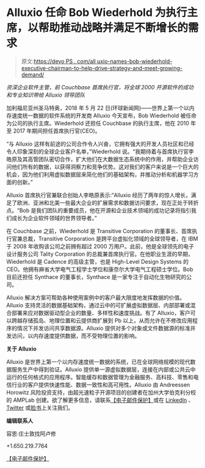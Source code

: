 # Alluxio 任命 Bob Wiederhold 为执行主席，以帮助推动战略并满足不断增长的需求

> 原文:[https://devo PS . com/all uxio-names-bob-wiederhold-executive-chairman-to-help-drive-strategy-and-meet-growing-demand/](https://devops.com/alluxio-names-bob-wiederhold-executive-chairman-to-help-drive-strategy-and-meet-growing-demand/)

*资深企业软件主管，前 Couchbase 首席执行官，将全球 2000 开源软件的成功和专业知识带给 Alluxio 领导团队*

加利福尼亚州圣马特奥，2018 年 5 月 22 日(环球新闻网)——世界上第一个以内存速度统一数据的软件系统的开发商 Alluxio 今天宣布，Bob Wiederhold 被任命为公司的执行主席。Wiederhold 还担任 Couchbase 的执行主席，他在 2010 年至 2017 年期间担任首席执行官(CEO)。

“与 Alluxio 这样有前途的公司合作令人兴奋，它拥有强大的开发人员社区和已经令人印象深刻的全球企业客户名单，”Wiederhold 说。“我期待着与首席执行官李皓原及其高管团队密切合作，扩大他们在大数据生态系统中的作用，并帮助企业访问他们所有的数据，以获得洞察力和竞争优势。这对我们的客户来说是一个巨大的机会，因为他们利用虚拟数据层来简化他们的基础架构，并推动分析和机器学习方面的创新。”

Alluxio 首席执行官兼联合创始人李皓原表示:“Alluxio 经历了两年的惊人增长，满足了欧洲、亚洲和北美一些最大企业的扩展需求和数据访问要求，现在正处于转折点。“Bob 是我们团队的重要成员，他在开源和企业技术领域的成功记录将指引我们成长为企业软件领域的世界领导者。”

在 Couchbase 之前，Wiederhold 是 Transitive Corporation 的董事长、首席执行官兼总裁，Transitive Corporation 是跨平台虚拟化领域的全球领导者，在 IBM 于 2008 年收购该公司之前拥有超过 2000 万用户。此前，他是全球领先的电子设计服务公司 Tality Corporation 的总裁兼首席执行官。在他职业生涯的早期，Wiederhold 是 Cadence 的高级主管，也是 High-Level Design Systems 的 CEO。他拥有麻省大学电气工程学士学位和康奈尔大学电气工程硕士学位。Bob 目前还担任 Synthace 的董事长，Synthace 是一家专注于自动化生物研究的公司。

Alluxio 解决方案可帮助各种使用案例中的客户最大限度地发挥数据的价值。Alluxio 支持灵活的数据基础架构，通过云中的可扩展虚拟数据层、内部部署或混合部署来应对数据驱动型企业的数量、多样性和速度挑战。有了 Alluxio，客户可以跨越存储孤岛、地理位置和云提供商扩展到 Pb 以上，从而允许在不修改应用程序的情况下并发访问共享数据源。Alluxio 提供对多个对象或文件数据源的标准并发访问，以内存速度提供数据，而不受物理位置的影响。

**关于 Alluxio**

Alluxio 是世界上第一个以内存速度统一数据的系统，已在全球网络规模的现代数据服务生产中得到验证。Alluxio 提供单一源虚拟数据层，连接在内部或公共云中运行的任何格式的应用程序。智能缓存和数据管理为金融服务、高科技、零售和电信行业的客户提供快速性能、数据一致性和高可用性。Alluxio 由 Andreessen Horowitz 风险投资支持，由超光速粒子开源项目的创建者在加州大学伯克利分校的 AMPLab 创建。欲了解更多信息，请联系[【电子邮件保护】](/cdn-cgi/l/email-protection)或在 [LinkedIn](https://www.globenewswire.com/Tracker?data=w1v194Z3l9ir3SgPtjBKxnzfWhOQtY8yVkBbQSpv92nmxAH7uTizePwSIp0e88py5nS65uoGBT-AntLk2lQJGAh606uEVQ0UldwmiIwX_buaPr9uUg4_YxlmTgaoV6y2r7Pe7kNVMhoREjhv7ADRVOZCV210LSy_J2uaF1WOY1gnVtRXVMk18ihdkGOAM4MDYuuOqTPDXR15lBIFKercy_HyvLeZ8PFcgXL94aw0WSeNZsmv22izevup4gnstYgN) 、 [Twitter](https://www.globenewswire.com/Tracker?data=96LzHehvBtrEuK3gydXpzkrYHCiRkvmjrNwdjBCX6DCsX6xVWuT_2oiWfrHUL-FYsr2R4Lmpz-OmSL1VE-l8BviH0NkXHP4NlyqLrcSQPDep4rt2YPxLXfRZXn-JjYVzWThHAPyhSgGM0cz7yr6EXOhFlt_H1erd8aQVFm3oULn1EuVm6WV9gf3_hReUxw5cCLk1p4fqRdtQo0gMrlr74g==) 或[脸书](https://www.globenewswire.com/Tracker?data=YH3pUOjplcAHL05O_oSq4xRy7GGuKU66zsSO3CdE2-8uVRnc-AaqhpqeaS5Tmg_SpiwrLjxUqd5bPPKtsP6UPnWsqkuUUi8xE2NrSJ_1ZqAFkoeVQp3BfezUlQt5b2xTupSqt2St7Hx9tnLePs3SCp_B8MbmRW0L5zYU6T54-8CwWehF32CiesTfLthEQW9zULStWjyPIMocIoyqxukoxRxKznlt6UpvCyLZSVCqIik=)上关注我们。

**编辑联系人**

容恩·庄士敦找阿卢修

+1.650.219.7764

[【电子邮件保护】](/cdn-cgi/l/email-protection)